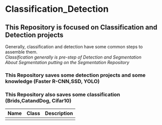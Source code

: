 # Classification_Detection

## This Repository is focused on Classification and Detection projects 
Generally, classification and detection have some common steps to assemble them.  
*Classification generally is pre-step of Detection and Segmentation*  
*About Segmentation putting on the Segmentation Repository*

### This Repository saves some detection projects and some knowledge (Faster R-CNN,SSD, YOLO)  
### This Repository also saves some classification (Brids,CatandDog, Cifar10)  


|Name|Class|Description|
| --- | --- | --- |
||||
